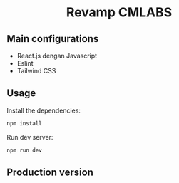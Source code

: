 <h1 align="center">Revamp CMLABS</h1>

## Main configurations

- React.js dengan Javascript
- Eslint
- Tailwind CSS

## Usage

Install the dependencies:

```sh
npm install
```

Run dev server:

```sh
npm run dev
```

## Production version
